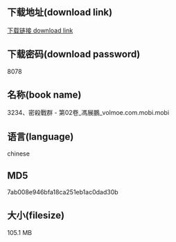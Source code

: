 ## 下载地址(download link)
[下载链接 download link](https://voluble-croquembouche-d321dc.netlify.app/?s=3234%E3%80%81%E5%AF%86%E6%AE%BA%E6%88%B0%E7%BE%A4+-+%E7%AC%AC02%E5%8D%B7_%E9%A6%AE%E5%B1%95%E9%B5%AC_volmoe.com.mobi)

## 下载密码(download password)
8078

## 名称(book name)
3234、密殺戰群 - 第02卷_馮展鵬_volmoe.com.mobi.mobi

## 语言(language)
chinese

## MD5
7ab008e946bfa18ca251eb1ac0dad30b

## 大小(filesize)
105.1 MB
